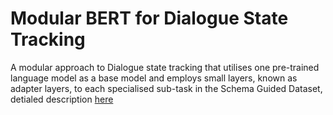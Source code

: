 # Modular BERT for Dialogue State Tracking

A modular approach to Dialogue state tracking that utilises one pre-trained language model as a base model and employs small layers, known as adapter layers, to each specialised sub-task in the Schema Guided Dataset, detialed description [here](Modular_BERT_description.pdf)
